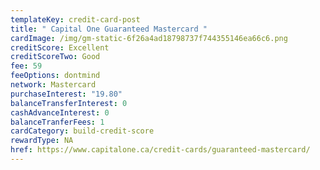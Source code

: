 ```yaml
---
templateKey: credit-card-post
title: " Capital One Guaranteed Mastercard "
cardImage: /img/gm-static-6f26a4ad18798737f744355146ea66c6.png
creditScore: Excellent
creditScoreTwo: Good
fee: 59
feeOptions: dontmind
network: Mastercard
purchaseInterest: "19.80"
balanceTransferInterest: 0
cashAdvanceInterest: 0
balanceTranferFees: 1
cardCategory: build-credit-score
rewardType: NA
href: https://www.capitalone.ca/credit-cards/guaranteed-mastercard/
---
```

